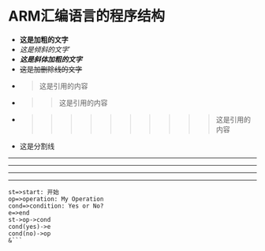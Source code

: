 # ARM汇编语言的程序结构
- **这是加粗的文字**
- *这是倾斜的文字*`
- ***这是斜体加粗的文字***
- ~~这是加删除线的文字~~
- >这是引用的内容
- >>这是引用的内容
- >>>>>>>>>>这是引用的内容
- 这是分割线
- ---
----
***
*****
```flow
st=>start: 开始
op=>operation: My Operation
cond=>condition: Yes or No?
e=>end
st->op->cond
cond(yes)->e
cond(no)->op
&```
